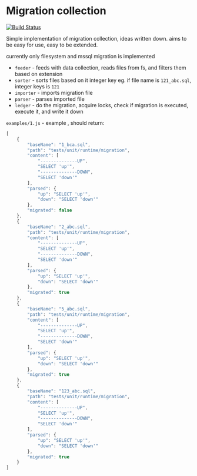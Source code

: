 # Migration collection

[![Build Status](https://travis-ci.com/zetxx/migration-collection.svg?branch=master)](https://travis-ci.com/zetxx/migration-collection)

Simple implementation of migration collection, ideas written down.
aims to be easy for use, easy to be extended.

currently only filesystem and mssql migration is implemented

- `feeder` - feeds with data collection, reads files from fs, and filters them
based on extension
- `sorter` - sorts files based on it integer key
eg. if file name is `121_abc.sql`, integer keys is `121`
- `importer` - imports migration file
- `parser` - parses imported file
- `ledger` - do the migration, acquire locks, check if migration is executed,
execute it, and write it down

`examples/1.js` - example , should return:

```js
[
    {
        "baseName": "1_bca.sql",
        "path": "tests/unit/runtime/migration",
        "content": [
            "--------------UP",
            "SELECT 'up'",
            "--------------DOWN",
            "SELECT 'down'"
        ],
        "parsed": {
            "up": "SELECT 'up'",
            "down": "SELECT 'down'"
        },
        "migrated": false
    },
    {
        "baseName": "2_abc.sql",
        "path": "tests/unit/runtime/migration",
        "content": [
            "--------------UP",
            "SELECT 'up'",
            "--------------DOWN",
            "SELECT 'down'"
        ],
        "parsed": {
            "up": "SELECT 'up'",
            "down": "SELECT 'down'"
        },
        "migrated": true
    },
    {
        "baseName": "5_abc.sql",
        "path": "tests/unit/runtime/migration",
        "content": [
            "--------------UP",
            "SELECT 'up'",
            "--------------DOWN",
            "SELECT 'down'"
        ],
        "parsed": {
            "up": "SELECT 'up'",
            "down": "SELECT 'down'"
        },
        "migrated": true
    },
    {
        "baseName": "123_abc.sql",
        "path": "tests/unit/runtime/migration",
        "content": [
            "--------------UP",
            "SELECT 'up'",
            "--------------DOWN",
            "SELECT 'down'"
        ],
        "parsed": {
            "up": "SELECT 'up'",
            "down": "SELECT 'down'"
        },
        "migrated": true
    }
]
```
